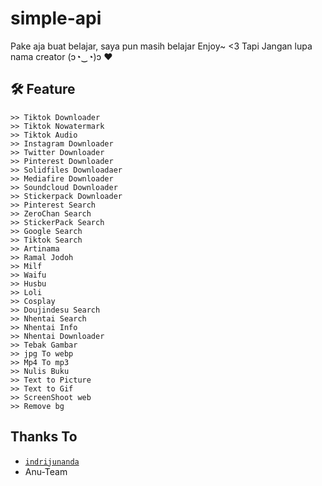 # simple-api

Pake aja buat belajar, saya pun masih belajar
Enjoy~ <3
Tapi Jangan lupa nama creator (ɔ◔‿◔)ɔ ♥

## 🛠️ Feature
```
>> Tiktok Downloader
>> Tiktok Nowatermark
>> Tiktok Audio
>> Instagram Downloader
>> Twitter Downloader
>> Pinterest Downloader
>> Solidfiles Downloadaer
>> Mediafire Downloader
>> Soundcloud Downloader
>> Stickerpack Downloader
>> Pinterest Search
>> ZeroChan Search
>> StickerPack Search
>> Google Search
>> Tiktok Search
>> Artinama
>> Ramal Jodoh
>> Milf
>> Waifu
>> Husbu
>> Loli
>> Cosplay
>> Doujindesu Search
>> Nhentai Search
>> Nhentai Info
>> Nhentai Downloader
>> Tebak Gambar
>> jpg To webp
>> Mp4 To mp3
>> Nulis Buku
>> Text to Picture
>> Text to Gif
>> ScreenShoot web
>> Remove bg
```

## Thanks To
* [`indrijunanda`](https://github.com/indrijunanda/RuangAdmin)
* Anu-Team
